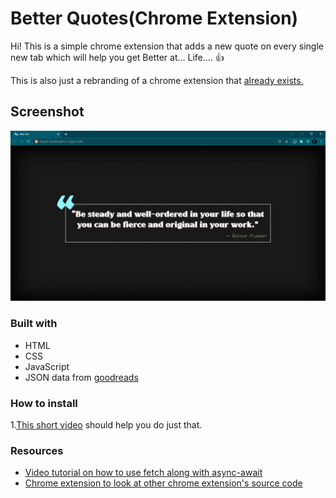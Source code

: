 # Better Quotes(Chrome Extension)

Hi! This is a simple chrome extension that adds a new quote on every single new tab which will help you get Better at... Life.... 👍

This is also just a rebranding of a chrome extension that [already exists.](https://chrome.google.com/webstore/detail/good-quotes/acmmhpghffjojopbdcjmpadajjiopijp)

## Screenshot
![betterQuotes Screenshot](assets/bqScrenshot.PNG)

### Built with
- HTML
- CSS
- JavaScript
- JSON data from [goodreads](https://www.goodreads.com/)

### How to install
1.[This short video](https://www.youtube.com/watch?v=dhaGRJvJAII) should help you do just that.

### Resources
- [Video tutorial on how to use fetch along with async-await](https://www.youtube.com/watch?v=AVmGmLFcukM)
- [Chrome extension to look at other chrome extension's source code](https://chrome.google.com/webstore/detail/chrome-extension-source-v/jifpbeccnghkjeaalbbjmodiffmgedin)
